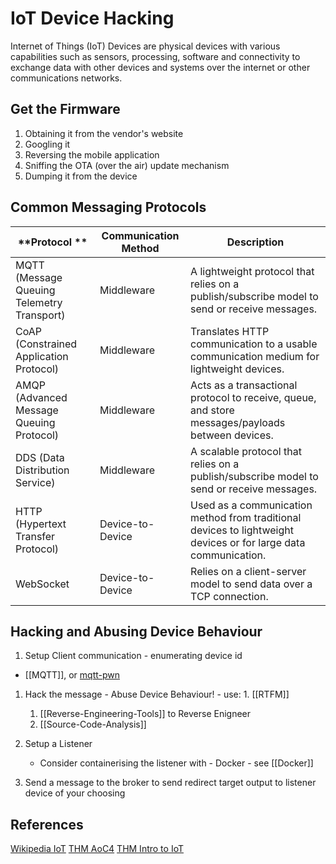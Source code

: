# IoT Device Hacking

Internet of Things (IoT) Devices are physical devices with various capabilities such as sensors, processing, software and connectivity to exchange data with other devices and systems over the internet or other communications networks.

## Get the Firmware

1. Obtaining it from the vendor's website
2. Googling it  
3. Reversing the mobile application  
4. Sniffing the OTA (over the air) update mechanism
5. Dumping it from the device


## Common Messaging Protocols 

**Protocol  ** | **Communication Method** | **Description**  
--- | --- | --- 
MQTT (Message Queuing Telemetry Transport)| Middleware | A lightweight protocol that relies on a publish/subscribe model to send or receive messages.  
CoAP (Constrained Application Protocol) | Middleware | Translates HTTP communication to a usable communication medium for lightweight devices.  
AMQP (Advanced Message Queuing Protocol)  | Middleware   | Acts as a transactional protocol to receive, queue, and store messages/payloads between devices.  
DDS (Data Distribution Service) | Middleware | A scalable protocol that relies on a publish/subscribe model to send or receive messages.   
HTTP (Hypertext Transfer Protocol) | Device-to-Device | Used as a communication method from traditional devices to lightweight devices or for large data communication.  
WebSocket | Device-to-Device  | Relies on a client-server model to send data over a TCP connection.

## Hacking and Abusing Device Behaviour


1. Setup Client communication - enumerating device id 
- [[MQTT]], or [mqtt-pwn](https://github.com/akamai-threat-research/mqtt-pwn)
1. Hack the message - Abuse Device Behaviour! - use: 
		1. [[RTFM]]  
	1. [[Reverse-Engineering-Tools]] to Reverse Enigneer 
	1. [[Source-Code-Analysis]]

2. Setup a Listener 
	- Consider containerising the listener with - Docker - see [[Docker]]
3. Send a message to the broker to send redirect target output to listener device of your choosing


## References

[Wikipedia IoT](https://en.wikipedia.org/wiki/Internet_of_things)
[THM AoC4](https://tryhackme.com/room/adventofcyber4)
[THM Intro to IoT](https://tryhackme.com/room/iotintro)